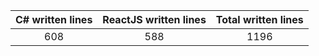 
| C# written lines | ReactJS written lines | Total written lines | 
| :---: | :---: | :---: | 
| 608 | 588 | 1196|